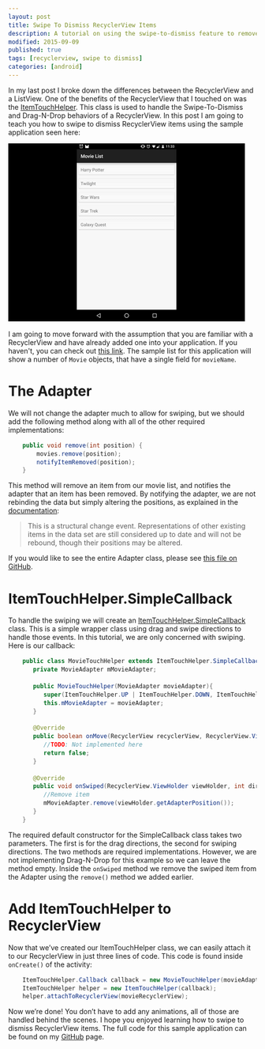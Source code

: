 ```yaml
---
layout: post
title: Swipe To Dismiss RecyclerView Items
description: A tutorial on using the swipe-to-dismiss feature to remove items from a list in Android.
modified: 2015-09-09
published: true
tags: [recyclerview, swipe to dismiss]
categories: [android]
---
```


In my last post I broke down the differences between the RecyclerView and a ListView. One of the benefits of the RecyclerView that I touched on was the [ItemTouchHelper](https://developer.android.com/reference/android/support/v7/widget/helper/ItemTouchHelper.html). This class is used to handle the Swipe-To-Dismiss and Drag-N-Drop behaviors of a RecyclerView. In this post I am going to teach you how to swipe to dismiss RecyclerView items using the sample application seen here:

![Swipe To Dismiss](/images/std-sample.gif)

<!--more-->

I am going to move forward with the assumption that you are familiar with a RecyclerView and have already added one into your application. If you haven't, you can check out [this link](https://developer.android.com/training/material/lists-cards.html). The sample list for this application will show a number of `Movie` objects, that have a single field for `movieName`.

# The Adapter

We will not change the adapter much to allow for swiping, but we should add the following method along with all of the other required implementations:

```java
	public void remove(int position) {
		movies.remove(position);
		notifyItemRemoved(position);
	}
```

This method will remove an item from our movie list, and notifies the adapter that an item has been removed. By notifying the adapter, we are not rebinding the data but simply altering the positions, as explained in the [documentation](https://developer.android.com/reference/android/support/v7/widget/RecyclerView.Adapter.html#notifyItemRemoved(int)):

> This is a structural change event. Representations of other existing items in the data set are still considered up to date and will not be rebound, though their positions may be altered.

If you would like to see the entire Adapter class, please see [this file on GitHub](https://github.com/androidessence/SwipeToDismissSample/blob/master/app/src/main/java/androidessence/movielist/MovieAdapter.java).

# ItemTouchHelper.SimpleCallback

To handle the swiping we will create an [ItemTouchHelper.SimpleCallback](https://developer.android.com/reference/android/support/v7/widget/helper/ItemTouchHelper.SimpleCallback.html) class. This is a simple wrapper class using drag and swipe directions to handle those events. In this tutorial, we are only concerned with swiping. Here is our callback:

```java
	public class MovieTouchHelper extends ItemTouchHelper.SimpleCallback {
	   private MovieAdapter mMovieAdapter;  
	 
	   public MovieTouchHelper(MovieAdapter movieAdapter){ 
	      super(ItemTouchHelper.UP | ItemTouchHelper.DOWN, ItemTouchHelper.LEFT | ItemTouchHelper.RIGHT); 
	      this.mMovieAdapter = movieAdapter; 
	   }  
	 
	   @Override 
	   public boolean onMove(RecyclerView recyclerView, RecyclerView.ViewHolder viewHolder, RecyclerView.ViewHolder target) {  
	      //TODO: Not implemented here
	      return false;  
	   } 
	  
	   @Override 
	   public void onSwiped(RecyclerView.ViewHolder viewHolder, int direction) { 
	      //Remove item
	      mMovieAdapter.remove(viewHolder.getAdapterPosition()); 
	   }
	}
```

The required default constructor for the SimpleCallback class takes two parameters. The first is for the drag directions, the second for swiping directions. The two methods are required implementations. However, we are not implementing Drag-N-Drop for this example so we can leave the method empty. Inside the `onSwiped` method we remove the swiped item from the Adapter using the `remove()` method we added earlier.

# Add ItemTouchHelper to RecyclerView

Now that we’ve created our ItemTouchHelper class, we can easily attach it to our RecyclerView in just three lines of code. This code is found inside `onCreate()` of the activity:

```java
	ItemTouchHelper.Callback callback = new MovieTouchHelper(movieAdapter);
	ItemTouchHelper helper = new ItemTouchHelper(callback);
	helper.attachToRecyclerView(movieRecyclerView);
```

Now we’re done! You don’t have to add any animations, all of those are handled behind the scenes. I hope you enjoyed learning how to swipe to dismiss RecyclerView items. The full code for this sample application can be found on my [GitHub](https://github.com/androidessence/SwipeToDismissSample) page.